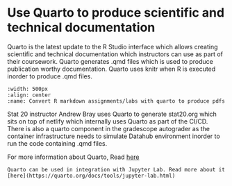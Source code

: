 # Use Quarto to produce scientific and technical documentation

Quarto is the latest update to the R Studio interface which allows creating scientific and technical documentation which instructors can use as part of their coursework. Quarto generates .qmd files which is used to produce publication worthy documentation. Quarto uses knitr when R is executed inorder to produce .qmd files.

```{figure} ../images/Quarto.gif
:width: 500px
:align: center
:name: Convert R markdown assignments/labs with quarto to produce pdfs
```
Stat 20 instructor Andrew Bray uses Quarto to generate stat20.org which sits on top of netlify which internally uses Quarto as part of the CI/CD. There is also a quarto component in the gradescope autograder as the container infrastructure needs to simulate Datahub environment inorder to run the code containing .qmd files. 

For more information about Quarto, Read [here](https://quarto.org/)

```{note}
Quarto can be used in integration with Jupyter Lab. Read more about it [here](https://quarto.org/docs/tools/jupyter-lab.html)
```


